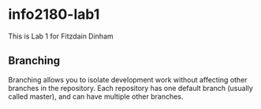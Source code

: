 # info2180-lab1
This is Lab 1 for Fitzdain Dinham 
## Branching
Branching allows you to isolate development work without
affecting other branches in the repository. Each repository
has one default branch (usually called master), and can have
multiple other branches.
